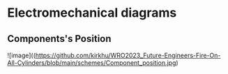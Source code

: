 # Electromechanical diagrams

## Components's Position
![image]((https://github.com/kirkhu/WRO2023_Future-Engineers-Fire-On-All-Cylinders/blob/main/schemes/Component_position.jpg)
